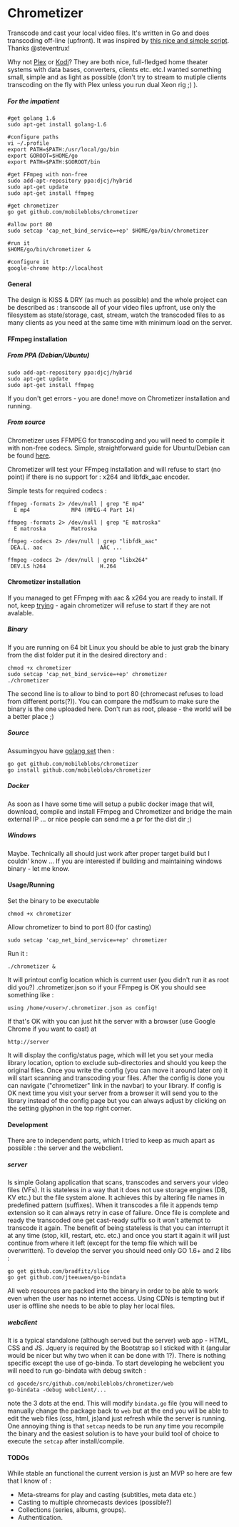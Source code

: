 # Chrometizer
Transcode and cast your local video files. It's written in Go and does transcoding off-line (upfront). It was inspired by [this nice and simple script](https://gist.github.com/steventrux/10815095). Thanks @steventrux!

Why not [Plex](https://www.plex.tv/) or [Kodi](https://kodi.tv/)? They are both nice, full-fledged home theater systems with data bases, converters, clients etc. etc.I wanted something small, simple and as light as possible (don't try to stream to mutiple clients transcoding on the fly with Plex unless you run dual Xeon rig ;) ).

##### For the impatient
```
#get golang 1.6
sudo apt-get install golang-1.6

#configure paths
vi ~/.profile
export PATH=$PATH:/usr/local/go/bin
export GOROOT=$HOME/go
export PATH=$PATH:$GOROOT/bin

#get FFmpeg with non-free
sudo add-apt-repository ppa:djcj/hybrid
sudo apt-get update
sudo apt-get install ffmpeg

#get chrometizer
go get github.com/mobileblobs/chrometizer

#allow port 80
sudo setcap 'cap_net_bind_service=+ep' $HOME/go/bin/chrometizer

#run it
$HOME/go/bin/chrometizer &

#configure it
google-chrome http://localhost

```

#### General
The design is KISS & DRY (as much as possible) and the whole project can be described as : transcode all of your video files upfront, use only the filesystem as state/storage, cast, stream, watch the transcoded files to as many clients as you need at the same time with minimum load on the server.

#### FFmpeg installation
##### From PPA (Debian/Ubuntu)
```
sudo add-apt-repository ppa:djcj/hybrid
sudo apt-get update
sudo apt-get install ffmpeg
```
If you don't get errors - you are done! move on Chrometizer installation and running.

##### From source
Chrometizer uses FFMPEG for transcoding and you will need to compile it with non-free codecs.
Simple, straightforward guide for Ubuntu/Debian can be found [here](https://trac.ffmpeg.org/wiki/CompilationGuide/Ubuntu).

Chrometizer will test your FFmpeg installation and will refuse to start (no point) if there is no support for : x264 and libfdk_aac encoder.

Simple tests for required codecs :
```
ffmpeg -formats 2> /dev/null | grep "E mp4"
  E mp4             MP4 (MPEG-4 Part 14)

ffmpeg -formats 2> /dev/null | grep "E matroska"
  E matroska        Matroska

ffmpeg -codecs 2> /dev/null | grep "libfdk_aac"
 DEA.L. aac                  AAC ...
 
ffmpeg -codecs 2> /dev/null | grep "libx264"
 DEV.LS h264                 H.264 

```

#### Chrometizer installation
If you managed to get FFmpeg with aac & x264 you are ready to install. If not, keep [trying](https://trac.ffmpeg.org/wiki/CompilationGuide/Ubuntu) - again chrometizer will refuse to start if they are not avalable.
##### Binary
If you are running on 64 bit Linux you should be able to just grab the binary from the dist folder put it in the desired directory and :
```
chmod +x chrometizer
sudo setcap 'cap_net_bind_service=+ep' chrometizer
./chrometizer
```
The second line is to allow to bind to port 80 (chromecast refuses to load from different ports(?)).
You can compare the md5sum to make sure the binary is the one uploaded here. Don't run as root, please - the world will be a better place ;)

##### Source
Assumingyou have [golang set](https://golang.org/doc/code.html) then :
```
go get github.com/mobileblobs/chrometizer
go install github.com/mobileblobs/chrometizer
```

##### Docker
As soon as I have some time will setup a public docker image that will, download, compile and install FFmpeg and Chrometizer and bridge the main external IP ... or nice people can send me a pr for the dist dir ;)

##### Windows
Maybe. Technically all should just work after proper target build but I couldn' know ... If you are interested if building and maintaining windows binary - let me know.

#### Usage/Running
Set the binary to be executable
```
chmod +x chrometizer
```
Allow chrometizer to bind to port 80 (for casting)
```
sudo setcap 'cap_net_bind_service=+ep' chrometizer
```
Run it :
```
./chrometizer &
```
It will printout config location which is current user (you didn't run it as root did you?) .chrometizer.json so if your FFmpeg is OK you should see something like :
```
using /home/<user>/.chrometizer.json as config!
```
If that's OK with you can just hit the server with a browser (use Google Chrome if you want to cast) at 
```
http://server
```
It will display the config/status page, which will let you set your media library location, option to exclude sub-directories and should you keep the original files.
Once you write the config (you can move it around later on) it will start scanning and transcoding your files.
After the config is done you can navigate ("chrometizer" link in the navbar) to your library.
If config is OK next time you visit your server from a browser it will send you to the library instead of the config page but you can always adjust by clicking on the setting glyphon in the top right corner.

#### Development
There are to independent parts, which I tried to keep as much apart as possible : the server and the webclient. 

##### server
Is simple Golang application that scans, transcodes and servers your video files (VFs). It is stateless in a way that it does not use storage engines (DB, KV etc.) but the file system alone. It achieves this by altering file names in predefined pattern (suffixes). When it transcodes a file it appends temp extension so it can always retry in case of failure. Once file is complete and ready the transcoded one get cast-ready suffix so it won't attempt to transcode it again.
The benefit of being stateless is that you can interrupt it at any time (stop, kill, restart, etc. etc.) and once you start it again it will just continue from where it left (except for the temp file which will be overwritten).
To develop the server you should need only GO 1.6+ and 2 libs :
```
go get github.com/bradfitz/slice
go get github.com/jteeuwen/go-bindata
```
All web resources are packed into the binary in order to be able to work even when the user has no internet access. Using CDNs is tempting but if user is offline she needs to be able to play her local files.

##### webclient
It is a typical standalone (although served but the server) web app - HTML, CSS and JS. Jquery is required by the Bootstrap so I sticked with it (angular would be nicer but why two when it can be done with 1?).
There is nothing specific except the use of go-binda.
To start developing he webclient you will need to run go-bindata with debug switch :
```
cd gocode/src/github.com/mobileblobs/chrometizer/web
go-bindata -debug webclient/...
```
note the 3 dots at the end. This will modify ```bindata.go``` file (you will need to manually change the package back to ```web``` but at the end you will be able to edit the web files (css, html, js)and just refresh while the server is running.
One annoying thing is that ```setcap``` needs to be run any time you recompile the binary and the easiest solution is to have your build tool of choice to execute the ```setcap``` after install/compile.

#### TODOs
While stable an functional the current version is just an MVP so here are few that I know of :
* Meta-streams for play and casting (subtitles, meta data etc.)
* Casting to multiple chromecasts devices (possible?)
* Collections (series, albums, groups).
* Authentication.